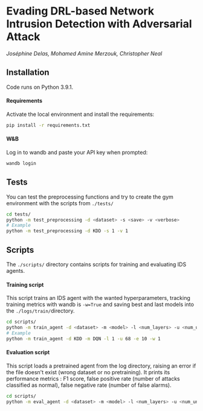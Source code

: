 # Evading DRL-based Network Intrusion Detection with Adversarial Attack

*Joséphine Delas, Mohamed Amine Merzouk, Christopher Neal*

## Installation

Code runs on Python 3.9.1.

#### Requirements 

Activate the local environment and install the requirements:

```sh
pip install -r requirements.txt
```
#### W&B

Log in to wandb and paste your API key when prompted:

```sh
wandb login
```

## Tests

You can test the preprocessing functions and try to create the gym environment with the scripts from `./tests/`

```sh
cd tests/
python -m test_preprocessing -d <dataset> -s <save> -v <verbose>
# Example
python -m test_preprocessing -d KDD -s 1 -v 1 
```

## Scripts

The `./scripts/` directory contains scripts for training and evaluating IDS agents. 

#### Training script

This script trains an IDS agent with the wanted hyperparameters, tracking training metrics with wandb is `-w=True` and saving best and last models into the `./logs/train/`directory.

```sh
cd scripts/
python -m train_agent -d <dataset> -m <model> -l <num_layers> -u <num_units> -e <num_epoch> -w <wandb>
# Example
python -m train_agent -d KDD -m DQN -l 1 -u 68 -e 10 -w 1
```

#### Evaluation script

This script loads a pretrained agent from the log directory, raising an error if the file doesn't exist (wrong dataset or no pretraining). It prints its performance metrics : F1 score, false positive rate (number of attacks classified as normal), false negative rate (number of false alarms).

```sh
cd scripts/
python -m eval_agent -d <dataset> -m <model> -l <num_layers> -u <num_units> 
```